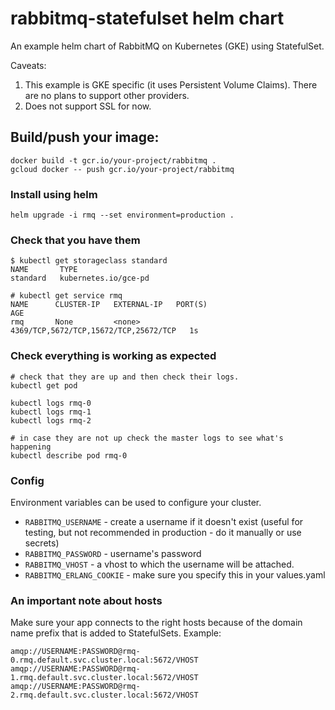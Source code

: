 # rabbitmq-statefulset helm chart

An example helm chart of RabbitMQ on Kubernetes (GKE) using StatefulSet.

Caveats:

 1. This example is GKE specific (it uses Persistent Volume Claims). There are no plans to support other providers. 
 2. Does not support SSL for now.


## Build/push your image: 

    docker build -t gcr.io/your-project/rabbitmq .
    gcloud docker -- push gcr.io/your-project/rabbitmq

### Install using helm

    helm upgrade -i rmq --set environment=production .
    
### Check that you have them

    $ kubectl get storageclass standard
    NAME       TYPE
    standard   kubernetes.io/gce-pd
    
    # kubectl get service rmq
    NAME      CLUSTER-IP   EXTERNAL-IP   PORT(S)                                 AGE
    rmq       None         <none>        4369/TCP,5672/TCP,15672/TCP,25672/TCP   1s 
    
### Check everything is working as expected 

    # check that they are up and then check their logs.
    kubectl get pod
    
    kubectl logs rmq-0
    kubectl logs rmq-1
    kubectl logs rmq-2
    
    # in case they are not up check the master logs to see what's happening 
    kubectl describe pod rmq-0
    

### Config

Environment variables can be used to configure your cluster.

 * `RABBITMQ_USERNAME` - create a username if it doesn't exist (useful for testing, but not recommended in production - do it manually or use secrets)
 * `RABBITMQ_PASSWORD` - username's password
 * `RABBITMQ_VHOST` - a vhost to which the username will be attached.
 * `RABBITMQ_ERLANG_COOKIE` - make sure you specify this in your values.yaml
    
### An important note about hosts

Make sure your app connects to the right hosts because of the domain name prefix that is added to StatefulSets. Example:

    amqp://USERNAME:PASSWORD@rmq-0.rmq.default.svc.cluster.local:5672/VHOST
    amqp://USERNAME:PASSWORD@rmq-1.rmq.default.svc.cluster.local:5672/VHOST
    amqp://USERNAME:PASSWORD@rmq-2.rmq.default.svc.cluster.local:5672/VHOST

